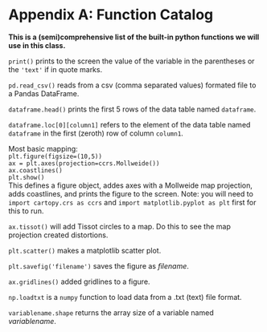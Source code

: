 Appendix A: Function Catalog
=======================
**This is a (semi)comprehensive list of the built-in python functions we will use in this class.**


`print()` prints to the screen the value of the variable in the parentheses or the `'text'` if in quote marks.

`pd.read_csv()` reads from a csv (comma separated values) formated file to a Pandas DataFrame.

`dataframe.head()` prints the first 5 rows of the data table named `dataframe`.

`dataframe.loc[0][column1]` refers to the element of the data table named `dataframe` in the first (zeroth) row of column `column1`.

Most basic mapping: \
`plt.figure(figsize=(10,5))` \
`ax = plt.axes(projection=ccrs.Mollweide())` \
`ax.coastlines()` \
`plt.show()` \
This defines a figure object, addes axes with a Mollweide map projection, adds coastlines, and prints the figure to the screen. Note: you will need to `import cartopy.crs as ccrs` and `import matplotlib.pyplot as plt` first for this to run.

`ax.tissot()` will add Tissot circles to a map. Do this to see the map projection created distortions.

`plt.scatter()` makes a matplotlib scatter plot.

`plt.savefig('filename')` saves the figure as _filename_.

`ax.gridlines()` added gridlines to a figure.

`np.loadtxt` is a `numpy` function to load data from a .txt (text) file format.

`variablename.shape` returns the array size of a variable named _variablename_.